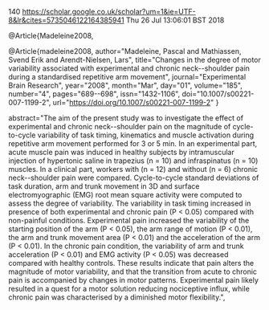 140
https://scholar.google.co.uk/scholar?um=1&ie=UTF-8&lr&cites=5735046122164385941
Thu 26 Jul 13:06:01 BST 2018

@Article{Madeleine2008,



@Article{madeleine2008,
author="Madeleine, Pascal
and Mathiassen, Svend Erik
and Arendt-Nielsen, Lars",
title="Changes in the degree of motor variability associated with experimental and chronic neck--shoulder pain during a standardised repetitive arm movement",
journal="Experimental Brain Research",
year="2008",
month="Mar",
day="01",
volume="185",
number="4",
pages="689--698",
issn="1432-1106",
doi="10.1007/s00221-007-1199-2",
url="https://doi.org/10.1007/s00221-007-1199-2"
}

abstract="The aim of the present study was to investigate the effect of experimental and chronic neck--shoulder pain on the magnitude of cycle-to-cycle variability of task timing, kinematics and muscle activation during repetitive arm movement performed for 3 or 5 min. In an experimental part, acute muscle pain was induced in healthy subjects by intramuscular injection of hypertonic saline in trapezius (n = 10) and infraspinatus (n = 10) muscles. In a clinical part, workers with (n = 12) and without (n = 6) chronic neck--shoulder pain were compared. Cycle-to-cycle standard deviations of task duration, arm and trunk movement in 3D and surface electromyographic (EMG) root mean square activity were computed to assess the degree of variability. The variability in task timing increased in presence of both experimental and chronic pain (P < 0.05) compared with non-painful conditions. Experimental pain increased the variability of the starting position of the arm (P < 0.05), the arm range of motion (P < 0.01), the arm and trunk movement area (P < 0.01) and the acceleration of the arm (P < 0.01). In the chronic pain condition, the variability of arm and trunk acceleration (P < 0.01) and EMG activity (P < 0.05) was decreased compared with healthy controls. These results indicate that pain alters the magnitude of motor variability, and that the transition from acute to chronic pain is accompanied by changes in motor patterns. Experimental pain likely resulted in a quest for a motor solution reducing nociceptive influx, while chronic pain was characterised by a diminished motor flexibility.",
